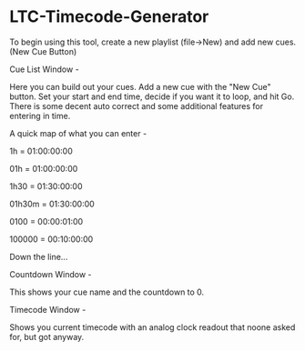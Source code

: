 # LTC-Timecode-Generator

To begin using this tool, create a new playlist (file->New) and add new cues. (New Cue Button)

Cue List Window - 

Here you can build out your cues. Add a new cue with the "New Cue" button. Set your start and end time, decide if you want it to loop, and hit Go.
There is some decent auto correct and some additional features for entering in time.

A quick map of what you can enter - 

1h = 01:00:00:00

01h = 01:00:00:00

1h30 = 01:30:00:00

01h30m = 01:30:00:00

0100 = 00:00:01:00

100000 = 00:10:00:00

Down the line...

Countdown Window - 

This shows your cue name and the countdown to 0.

Timecode Window - 

Shows you current timecode with an analog clock readout that noone asked for, but got anyway.
